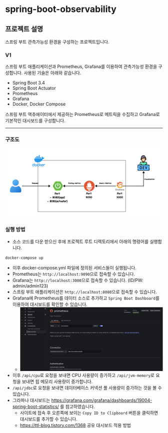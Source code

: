 # spring-boot-observability

## 프로젝트 설명

스프링 부트 관측가능성 환경을 구성하는 프로젝트입니다.

### V1

스프링 부트 애플리케이션과 Prometheus, Grafana를 이용하여 관측가능성 환경을 구성합니다. 사용된 기술은 아래와 같습니다.

- Spring Boot 3.4
- Spring Boot Actuator
- Prometheus
- Grafana
- Docker, Docker Compose

스프링 부트 액츄에이터에서 제공하는 Prometheus로 메트릭을 수집하고 Grafana로 기본적인 대시보드를 구성합니다.

---

### 구조도

![v1-structure](./images/v1/v1-structure.png)

### 실행 방법

- 소스 코드를 다운 받으신 후에 프로젝트 루트 디렉토리에서 아래의 명령어를 실행합니다.

```shell
docker-compose up
```

- 이후 docker-compose.yml 파일에 정의된 서비스들이 실행됩니다.
- Prometheus는 `http://localhost:9090`으로 접속할 수 있습니다.
- Grafana는 `http://localhost:3000`으로 접속할 수 있습니다. (ID/PW: admin/admin123)
- 스프링 부트 애플리케이션은 `http://localhost:8080`으로 접속할 수 있습니다.
- Grafana에 Prometheus를 데이터 소스로 추가하고 `Spring Boot Dashboard`를 이용하여 대시보드를 확인할 수 있습니다.
    - ![prometheus-datasource](./images/v1/prometheus.png)
- 이후 `/api/cpu`로 요청을 보내면 CPU 사용량이 증가하고 `/api/jvm-memory`로 요청을 보내면 힙 메모리 사용량이 증가합니다.
- `/api/jdbc`로 요청을 보내면 데이터베이스 커넥션 풀 사용량이 증가하는 것을 볼 수 있습니다.
- 그라파나 대시보드는 https://grafana.com/grafana/dashboards/19004-spring-boot-statistics/ 를 참고하였습니다.
    - 사이트에 접속 후 오른쪽에 보이는 `Copy ID to Clipboard` 버튼을 클릭하면 대시보드를 추가할 수 있습니다.
    - https://ttl-blog.tistory.com/1368 공유 대시보드 적용 방법